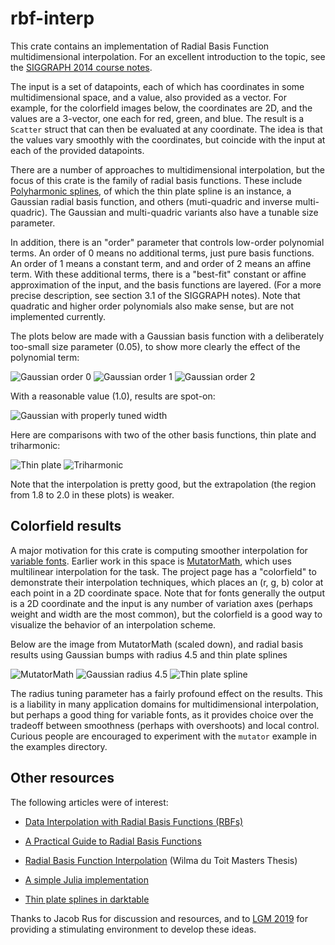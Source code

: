 # rbf-interp

This crate contains an implementation of Radial Basis Function multidimensional interpolation.
For an excellent introduction to the topic, see the [SIGGRAPH 2014 course notes].

The input is a set of datapoints, each of which has coordinates in some multidimensional
space, and a value, also provided as a vector. For example, for the colorfield images below,
the coordinates are 2D, and the values are a 3-vector, one each for red, green, and blue.
The result is a `Scatter` struct that can then be evaluated at any coordinate. The idea
is that the values vary smoothly with the coordinates, but coincide with the input at each
of the provided datapoints.

There are a number of approaches to multidimensional interpolation, but the focus of this
crate is the family of radial basis functions. These include [Polyharmonic splines], of which
the thin plate spline is an instance, a Gaussian radial basis function, and others
(muti-quadric and inverse multi-quadric). The Gaussian and multi-quadric variants also have
a tunable size parameter.

In addition, there is an "order" parameter that controls low-order polynomial terms. An
order of 0 means no additional terms, just pure basis functions. An order of 1 means a constant
term, and and order of 2 means an affine term. With these additional terms, there is a
"best-fit" constant or affine approximation of the input, and the basis functions are layered.
(For a more precise description, see section 3.1 of the SIGGRAPH notes). Note that quadratic
and higher order polynomials also make sense, but are not implemented currently.

The plots below are made with a Gaussian basis function with a deliberately too-small size
parameter (0.05), to show more clearly the effect of the polynomial term:

![Gaussian order 0](./docs/gaussian_pure.svg)
![Gaussian order 1](./docs/gaussian_constant.svg)
![Gaussian order 2](./docs/gaussian_affine.svg)

With a reasonable value (1.0), results are spot-on:

![Gaussian with properly tuned width](./docs/gaussian1.svg)

Here are comparisons with two of the other basis functions, thin plate and triharmonic:

![Thin plate](./docs/thinplate.svg)
![Triharmonic](./docs/triharmonic.svg)

Note that the interpolation is pretty good, but the extrapolation (the region from 1.8 to 2.0
in these plots) is weaker.

## Colorfield results

A major motivation for this crate is computing smoother interpolation for [variable fonts].
Earlier work in this space is [MutatorMath], which uses multilinear interpolation for the
task. The project page has a "colorfield" to demonstrate their interpolation techniques, which
places an (r, g, b) color at each point in a 2D coordinate space. Note that for fonts generally
the output is a 2D coordinate and the input is any number of variation axes (perhaps weight
and width are the most common), but the colorfield is a good way to visualize the behavior of
an interpolation scheme.

Below are the image from MutatorMath (scaled down), and radial basis results using Gaussian
bumps with radius 4.5 and thin plate splines

![MutatorMath](./docs/mutatorMath_colorField_small.png)
![Gaussian radius 4.5](./docs/m_gaussian4_5.png)
![Thin plate spline](./docs/m_thinplate.png)

The radius tuning parameter has a fairly profound effect on the results. This is a liability
in many application domains for multidimensional interpolation, but perhaps a good thing
for variable fonts, as it provides choice over the tradeoff between smoothness (perhaps
with overshoots) and local control. Curious people are encouraged to experiment with the
`mutator` example in the examples directory.

## Other resources

The following articles were of interest:

* [Data Interpolation with Radial Basis Functions (RBFs)
](http://shihchinw.github.io/2018/10/data-interpolation-with-radial-basis-functions-rbfs.html)

* [A Practical Guide to Radial Basis Functions](https://num.math.uni-goettingen.de/schaback/teaching/sc.pdf)

* [Radial Basis Function Interpolation](https://core.ac.uk/download/pdf/37320748.pdf) (Wilma du Toit Masters Thesis)

* [A simple Julia implementation](https://gist.github.com/lstagner/04a05b120e0be7de9915)

* [Thin plate splines in darktable](https://www.darktable.org/2016/05/colour-manipulation-with-the-colour-checker-lut-module/)

Thanks to Jacob Rus for discussion and resources, and to [LGM 2019]
for providing a stimulating environment to develop these ideas.

[SIGGRAPH 2014 course notes]: http://scribblethink.org/Courses/ScatteredInterpolation/scatteredinterpcoursenotes.pdf
[MutatorMath]: https://github.com/LettError/MutatorMath
[Polyharmonic splines]: https://en.wikipedia.org/wiki/Polyharmonic_spline
[variable fonts]: https://docs.microsoft.com/en-us/typography/opentype/spec/otvaroverview
[LGM 2019]: https://libregraphicsmeeting.org/2019/
